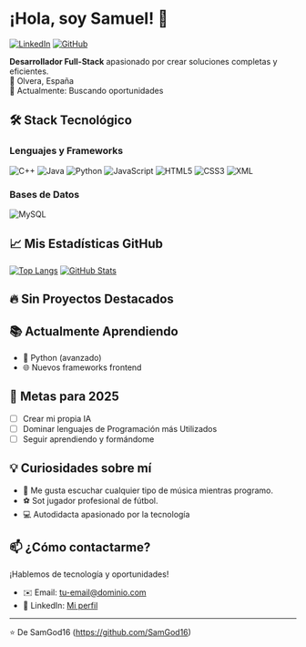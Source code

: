 # ¡Hola, soy Samuel! 👋

[![LinkedIn](https://img.shields.io/badge/LinkedIn-0077B5?style=for-the-badge&logo=linkedin&logoColor=white)]([https://linkedin.com/in/tu-perfil](https://www.linkedin.com/feed/?trk=guest_homepage-basic_nav-header-signin))
[![GitHub](https://img.shields.io/badge/GitHub-100000?style=for-the-badge&logo=github&logoColor=white)](https://github.com/SamGod16)

**Desarrollador Full-Stack** apasionado por crear soluciones completas y eficientes.  
📍 Olvera, España  
💼 Actualmente: Buscando oportunidades  

## 🛠 Stack Tecnológico

### Lenguajes y Frameworks
![C++](https://img.shields.io/badge/C++-00599C?style=for-the-badge&logo=c%2B%2B&logoColor=white)
![Java](https://img.shields.io/badge/Java-ED8B00?style=for-the-badge&logo=openjdk&logoColor=white)
![Python](https://img.shields.io/badge/Python-3776AB?style=for-the-badge&logo=python&logoColor=white)
![JavaScript](https://img.shields.io/badge/JavaScript-F7DF1E?style=for-the-badge&logo=javascript&logoColor=black)
![HTML5](https://img.shields.io/badge/HTML5-E34F26?style=for-the-badge&logo=html5&logoColor=white)
![CSS3](https://img.shields.io/badge/CSS3-1572B6?style=for-the-badge&logo=css3&logoColor=white)
![XML](https://img.shields.io/badge/XML-000000?style=for-the-badge&logo=xml&logoColor=white)

### Bases de Datos
![MySQL](https://img.shields.io/badge/MySQL-4479A1?style=for-the-badge&logo=mysql&logoColor=white)

## 📈 Mis Estadísticas GitHub

[![Top Langs](https://github-readme-stats.vercel.app/api/top-langs/?username=tu-usuario&layout=compact&theme=dracula&hide=procfile)](https://github.com/SamGod16)
[![GitHub Stats](https://github-readme-stats.vercel.app/api?username=tu-usuario&show_icons=true&theme=dracula)](https://github.com/SamGod16)

## 🔥 Sin Proyectos Destacados
<!--1. **[Nombre Proyecto](https://github.com/tu-usuario/repo)** - Descripción breve (ej: Aplicación web con Java y MySQL)
2. **[Nombre Proyecto](https://github.com/tu-usuario/repo)** - Descripción breve (ej: Sistema de gestión con Python)
3. **[Nombre Proyecto](https://github.com/tu-usuario/repo)** - Descripción breve (ej: Página web interactiva con JavaScript)-->

## 📚 Actualmente Aprendiendo
- 🐍 Python (avanzado)
- 🌐 Nuevos frameworks frontend

## 🎯 Metas para 2025
- [ ] Crear mi propia IA
- [ ] Dominar lenguajes de Programación más Utilizados
- [ ] Seguir aprendiendo y formándome

## 💡 Curiosidades sobre mí
- 🎵 Me gusta escuchar cualquier tipo de música mientras programo.
- ⚽ Sot jugador profesional de fútbol.
- 💻 Autodidacta apasionado por la tecnología

## 📫 ¿Cómo contactarme?
¡Hablemos de tecnología y oportunidades!
- ✉️ Email: [tu-email@dominio.com](mailto:samumega.c@gmail.com)
- 💼 LinkedIn: [Mi perfil](https://www.linkedin.com/feed/?trk=guest_homepage-basic_nav-header-signin)

---

⭐️ De SamGod16 (https://github.com/SamGod16)
